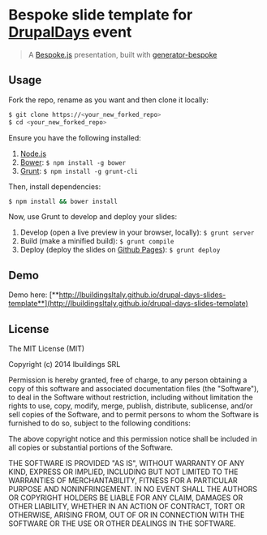 # Bespoke slide template for [**DrupalDays**](http://milano2014.drupaldays.it) event
> A [Bespoke.js](http://markdalgleish.com/projects/bespoke.js) presentation, built with [generator-bespoke](https://github.com/markdalgleish/generator-bespoke)

## Usage

Fork the repo, rename as you want and then clone it locally:

```bash
$ git clone https://<your_new_forked_repo>
$ cd <your_new_forked_repo>
```

Ensure you have the following installed:

1. [Node.js](http://nodejs.org)
2. [Bower](http://bower.io): `$ npm install -g bower`
3. [Grunt](http://gruntjs.com): `$ npm install -g grunt-cli`

Then, install dependencies:

```bash
$ npm install && bower install
```

Now, use Grunt to develop and deploy your slides:

1. Develop (open a live preview in your browser, locally): `$ grunt server`
2. Build (make a minified build): `$ grunt compile`
3. Deploy (deploy the slides on [Github Pages](https://pages.github.com/)): `$ grunt deploy`

## Demo

Demo here: [**http://IbuildingsItaly.github.io/drupal-days-slides-template**](http://IbuildingsItaly.github.io/drupal-days-slides-template)

## License

The MIT License (MIT)

Copyright (c) 2014 Ibuildings SRL

Permission is hereby granted, free of charge, to any person obtaining a copy
of this software and associated documentation files (the "Software"), to deal
in the Software without restriction, including without limitation the rights
to use, copy, modify, merge, publish, distribute, sublicense, and/or sell
copies of the Software, and to permit persons to whom the Software is
furnished to do so, subject to the following conditions:

The above copyright notice and this permission notice shall be included in all
copies or substantial portions of the Software.

THE SOFTWARE IS PROVIDED "AS IS", WITHOUT WARRANTY OF ANY KIND, EXPRESS OR
IMPLIED, INCLUDING BUT NOT LIMITED TO THE WARRANTIES OF MERCHANTABILITY,
FITNESS FOR A PARTICULAR PURPOSE AND NONINFRINGEMENT. IN NO EVENT SHALL THE
AUTHORS OR COPYRIGHT HOLDERS BE LIABLE FOR ANY CLAIM, DAMAGES OR OTHER
LIABILITY, WHETHER IN AN ACTION OF CONTRACT, TORT OR OTHERWISE, ARISING FROM,
OUT OF OR IN CONNECTION WITH THE SOFTWARE OR THE USE OR OTHER DEALINGS IN THE
SOFTWARE.